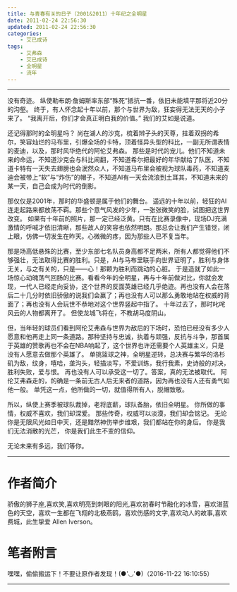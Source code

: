 ```yaml
---
title: 与青春有关的日子（2001&2011）十年纪之全明星
date: 2011-02-24 22:56:30
updated: 2011-02-24 22:56:30
categories:
    - 艾已成诗
tags:
    - 艾弗森
    - 艾已成诗
    - 全明星
    - 流年
---
```

---

没有奇迹。
纵使勒布朗·詹姆斯率东部“殊死”抵抗一番，依旧未能填平那将近20分的沟壑。
终于，有人怀念起十年以前，那个与世界为敌，狂妄得无法无天的小子来了。
“我离开后，你们才会真正明白我的价值。”
我们的艾如是说道。

<!-- more -->

还记得那时的全明星吗？
尚在湖人的沙克，梳着辫子头的天尊，拄着双拐的希尔，笑容灿烂的马布里，引爆全场的卡特，顶着怪异头型的科比，一副无所谓表情的麦迪，以及，那时风华绝代的阿伦艾弗森。
那些是时代的宠儿。他们不知道未来的命运，不知道沙克会与科比闹翻，不知道希尔把最好的年华献给了队医，不知道卡特有一天失去翅膀也会泯然众人，不知道马布里会被视为球队毒药，不知道麦迪会被带上“软”与“炸伤”的帽子，不知道AI有一天会流浪到土耳其，不知道未来的某一天，自己会成为时代的倒影。


那仅仅是2001年，那时的华盛顿是属于他们的舞台。
遥远的十年以前，轻狂的AI连走起路来都放荡不羁。那些个意气风发的少年，一张张微笑的脸，试图把这世界改变。
如果有十年前的照片，那一定已经泛黄。只有在比赛录像中，现场DJ充满激情的呼喊才依旧清晰，那些故人的笑容也依然明朗。那总会让我们产生错觉，闭上眼，仿佛一切发生在昨天。心微微的疼，因为那些人已不复当年。


那是场高低悬殊的比赛，至少东部七名队员身高都不足两米，所有人都觉得他们不够强壮，无法取得比赛的胜利。只是，AI与马布里联手向世界证明了，胜利与身体无关，与之有关的，只是——心！那颗为胜利而跳动的心脏。
于是造就了如此一场惊心动魄荡气回肠的比赛。看看今年的全明星，再与十年前做对比，你就会发现，一代人已经走向妥协，这个世界的反面英雄已经几乎绝迹。再也没有人会在落后二十几分时依旧骄傲的说我们会赢了；再也没有人可以那么勇敢地站在权威的背面了；再也没有人会玩世不恭地对这个世界竖起中指了。
十年过去了，那时叱咤风云的人物都离开了。
但使龙城飞将在，不教胡马度阴山。


但，当年轻的球员们看到阿伦艾弗森与世界为敌后的下场时，恐怕已经没有多少人愿意和他再走上同一条道路。那种坚持与忠诚，执着与顽强，反抗与斗争，那首属于英雄的赞歌再也不会在NBA响起了，这个世界也许还需要个人英雄主义，只是没有人愿意去做那个英雄了。
单挑篮球之神，全明星逆转，总决赛与繁华的洛杉矶为敌，纹身，嘻哈，垄沟头，轻描淡写，不爱训练，我行我素，史诗般的对决，胜利失败，爱与恨。
再也没有人可以承受这一切了。答案，真的无法被取代。
阿伦艾弗森走的，的确是一条前无古人后无来者的道路，因为再也没有人还有勇气如他一般。
单凭这一点，他所做的一切，就值得所有人，脱帽致敬。


所以，纵使上赛季被球队裁掉，老将底薪，球队备胎，依旧全明星。
你所做的事情，权威不喜欢，我们却深爱。
那些传奇，权威可以淡漠，我们却会铭记。
无论你是无限风光如日中天，还是黯然神伤举步维艰，我们都站在你的身后。
你是我们无法消散的光芒，
你是我们此生不变的信仰。


无论未来有多远，我们等你。

---

# 作者简介
骄傲的狮子座,喜欢笑,喜欢明亮到刺眼的阳光,喜欢初春时节融化的冰雪，喜欢湛蓝色的天空，喜欢一生都在飞翔的北极燕鸥，喜欢伤感的文字,喜欢动人的故事,喜欢费城，此生挚爱 Allen Iverson。

# 笔者附言
嘿嘿，偷偷搬运下！不要让原作者发现！(●'◡'●)（2016-11-22 16:10:55）

---

